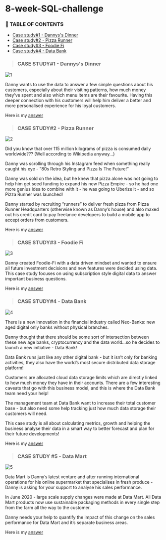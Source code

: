 # 8-week-SQL-challenge

### :green_book: TABLE OF CONTENTS
* [Case study#1 - Dannys's Dinner](https://8weeksqlchallenge.com/case-study-1/)
* [Case study#2 - Pizza Runner](https://8weeksqlchallenge.com/case-study-2/)
* [Case study#3 - Foodie Fi](https://8weeksqlchallenge.com/case-study-3/)
* [Case study#4 - Data Bank](https://8weeksqlchallenge.com/case-study-4/)


> ### CASE STUDY#1 - Dannys's Dinner

![1](https://user-images.githubusercontent.com/89729029/134104581-4cffc884-99c3-4a8f-bca1-283e0b2dd89f.png)

Danny wants to use the data to answer a few simple questions about his customers, especially about their visiting patterns, how much money they’ve spent and also which menu items are their favourite. Having this deeper connection with his customers will help him deliver a better and more personalised experience for his loyal customers.

Here is my [answer](https://github.com/ngocnguyen309/8-week-SQL-challenge/tree/main/Case%20study%20%231-Danny's%20Dinner) 

> ### CASE STUDY#2 - Pizza Runner

![2](https://user-images.githubusercontent.com/89729029/134104741-1eb6368f-7f86-4b97-8def-fbfb3cfce475.png)

Did you know that over 115 million kilograms of pizza is consumed daily worldwide??? (Well according to Wikipedia anyway…)

Danny was scrolling through his Instagram feed when something really caught his eye - “80s Retro Styling and Pizza Is The Future!”

Danny was sold on the idea, but he knew that pizza alone was not going to help him get seed funding to expand his new Pizza Empire - so he had one more genius idea to combine with it - he was going to Uberize it - and so Pizza Runner was launched!

Danny started by recruiting “runners” to deliver fresh pizza from Pizza Runner Headquarters (otherwise known as Danny’s house) and also maxed out his credit card to pay freelance developers to build a mobile app to accept orders from customers.

Here is my [answer](https://github.com/ngocnguyen309/8-week-SQL-challenge/tree/main/Case%20study%20%232-Pizza%20Runner)

> ### CASE STUDY#3 - Foodie Fi

![3](https://user-images.githubusercontent.com/89729029/134104875-689e3c32-f7de-494d-9c51-1883a6023efa.png)

Danny created Foodie-Fi with a data driven mindset and wanted to ensure all future investment decisions and new features were decided using data. This case study focuses on using subscription style digital data to answer important business questions.

Here is my [answer](https://github.com/ngocnguyen309/8-week-SQL-challenge/tree/main/Case%20study%20%233-Foodie%20Fi) 

> ### CASE STUDY#4 -  Data Bank

![4](https://user-images.githubusercontent.com/89729029/134105013-cf565c31-99cb-4358-bde2-b577325977f9.png)

There is a new innovation in the financial industry called Neo-Banks: new aged digital only banks without physical branches.

Danny thought that there should be some sort of intersection between these new age banks, cryptocurrency and the data world…so he decides to launch a new initiative - Data Bank!

Data Bank runs just like any other digital bank - but it isn’t only for banking activities, they also have the world’s most secure distributed data storage platform!

Customers are allocated cloud data storage limits which are directly linked to how much money they have in their accounts. There are a few interesting caveats that go with this business model, and this is where the Data Bank team need your help!

The management team at Data Bank want to increase their total customer base - but also need some help tracking just how much data storage their customers will need.

This case study is all about calculating metrics, growth and helping the business analyse their data in a smart way to better forecast and plan for their future developments!

Here is my [answer](https://github.com/ngocnguyen309/8-week-SQL-challenge/tree/main/Case%20study%20%234-Data%20Bank)

> ### CASE STUDY #5 - Data Mart
![5](https://user-images.githubusercontent.com/89729029/136661822-018e8763-62a0-4f36-abbd-f35bf7faca3e.png)

Data Mart is Danny’s latest venture and after running international operations for his online supermarket that specialises in fresh produce - Danny is asking for your support to analyse his sales performance.

In June 2020 - large scale supply changes were made at Data Mart. All Data Mart products now use sustainable packaging methods in every single step from the farm all the way to the customer.

Danny needs your help to quantify the impact of this change on the sales performance for Data Mart and it’s separate business areas.

Here is my [answer](https://github.com/ngocnguyen309/8-week-SQL-challenge/tree/main/Case%20study%20%235-Data%20Mart)
